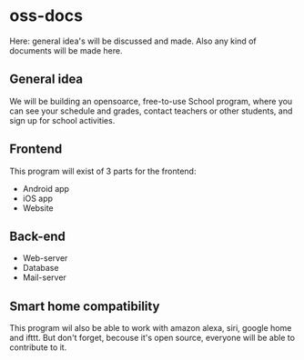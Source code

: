# oss-docs
Here: general idea's will be discussed and made. Also any kind of documents will be made here.
<h2>General idea</h2>
We will be building an opensoarce, free-to-use School program, where you can see your schedule and grades, contact teachers or other students, and sign up for school activities. 

<h2>Frontend</h2>
This program will exist of 3 parts for the frontend:
  <ul>
  <li>Android app</li>  
  <li>iOS app</li>
  <li>Website</li>
  </ul>

<h2>Back-end</h2>
  <ul>
  <li>Web-server</li>
  <li>Database</li>
  <li>Mail-server</li>
  </ul>
  
  
<h2>Smart home compatibility</h2>
This program wil also be able to work with amazon alexa, siri, google home and ifttt. But don't forget, becouse it's open source, everyone will be able to contribute to it.

